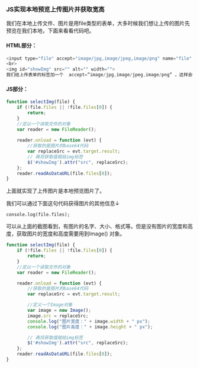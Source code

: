 ### JS实现本地预览上传图片并获取宽高  

我们在本地上传文件、图片是用file类型的表单，大多时候我们想让上传的图片先预览在我们本地，下面来看看代码吧。


#### HTML部分：  
```js
<input type="file" accept="image/jpg,image/jpeg,image/png" name="file" onchange="selectImg(this)">
<br>
<img id="showImg" src="" alt="" width="">
我们给上传表单的标签加一个  accept=”image/jpg,image/jpeg,image/png” ，这样会使打开文件的速度快一点。
```  

#### JS部分：  
```js
function selectImg(file) {
    if (!file.files || !file.files[0]) {
        return;
    }
    //定以一个读取文件的对象
    var reader = new FileReader();
   
    reader.onload = function (evt) {
        //获取的是图片的base64代码
        var replaceSrc = evt.target.result;
        // 再将获取值赋给img标签
        $('#showImg').attr("src", replaceSrc);
    };
    reader.readAsDataURL(file.files[0]);
}
```  
上面就实现了上传图片是本地预览图片了。  

我们可以通过下面这句代码获得图片的其他信息↓  

`console.log(file.files);`  

可以从上面的截图看到，有图片的名字、大小、格式等。但是没有图片的宽度和高度，获取图片的宽度和高度需要用到Image() 对象。  
```js
function selectImg(file) {
    if (!file.files || !file.files[0]) {
        return;
    }
    //定以一个读取文件的对象
    var reader = new FileReader();

    reader.onload = function (evt) {
        //获取的是图片的base64代码
        var replaceSrc = evt.target.result;

        //定义一个Image对象
        var image = new Image();
        image.src = replaceSrc;
        console.log("图片宽度：" + image.width + " px");
        console.log("图片高度：" + image.height + " px");

        // 再将获取值赋给img标签
        $('#showImg').attr("src", replaceSrc);
    };
    reader.readAsDataURL(file.files[0]);
}
```